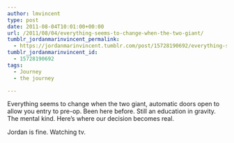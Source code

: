 ```yaml
---
author: lmvincent
type: post
date: 2011-08-04T10:01:00+00:00
url: /2011/08/04/everything-seems-to-change-when-the-two-giant/
tumblr_jordanmarinvincent_permalink:
  - https://jordanmarinvincent.tumblr.com/post/15728190692/everything-seems-to-change-when-the-two-giant
tumblr_jordanmarinvincent_id:
  - 15728190692
tags:
  - Journey
  - the journey

---
```

Everything seems to change when the two giant, automatic doors open to allow you entry to pre-op. Been here before. Still an education in gravity. The mental kind. Here&rsquo;s where our decision becomes real.

Jordan is fine. Watching tv.

<div class="blogger-post-footer">
  <img loading="lazy" width="1" height="1" src="https://blogger.googleusercontent.com/tracker/9039099668816362935-970815498510550005?l=jordansjourney2.blogspot.com" alt="" />
</div>